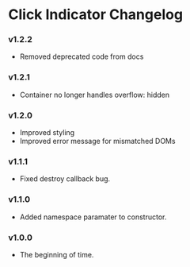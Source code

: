 # Click Indicator Changelog

### v1.2.2

- Removed deprecated code from docs

### v1.2.1

 - Container no longer handles overflow: hidden

### v1.2.0

- Improved styling
- Improved error message for mismatched DOMs

### v1.1.1

- Fixed destroy callback bug.

### v1.1.0

- Added namespace paramater to constructor.

### v1.0.0

- The beginning of time.
